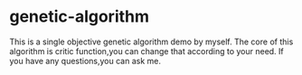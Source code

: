# genetic-algorithm
This is a single objective genetic algorithm demo by myself.
The core of this algorithm is critic function,you can change that according to your need.
If you have any questions,you can ask me.

